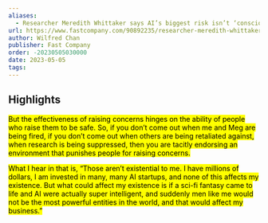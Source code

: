 ```yaml
---
aliases:
  - Researcher Meredith Whittaker says AI’s biggest risk isn’t ‘consciousness’-it’s the corporations that control them
url: https://www.fastcompany.com/90892235/researcher-meredith-whittaker-says-ais-biggest-risk-isnt-consciousness-its-the-corporations-that-control-them?partner=rss&utm_source=rss&utm_medium=feed&utm_campaign=rss+fastcompany&utm_content=rss
author: Wilfred Chan
publisher: Fast Company
order: -20230505030000
date: 2023-05-05
tags:
---
```


## Highlights
<mark>But the effectiveness of raising concerns hinges on the ability of people who raise them to be safe. So, if you don’t come out when me and Meg are being fired, if you don’t come out when others are being retaliated against, when research is being suppressed, then you are tacitly endorsing an environment that punishes people for raising concerns.</mark>

<mark>What I hear in that is, “Those aren’t existential to me. I have millions of dollars, I am invested in many, many AI startups, and none of this affects my existence. But what could affect my existence is if a sci-fi fantasy came to life and AI were actually super intelligent, and suddenly men like me would not be the most powerful entities in the world, and that would affect my business.”</mark>

